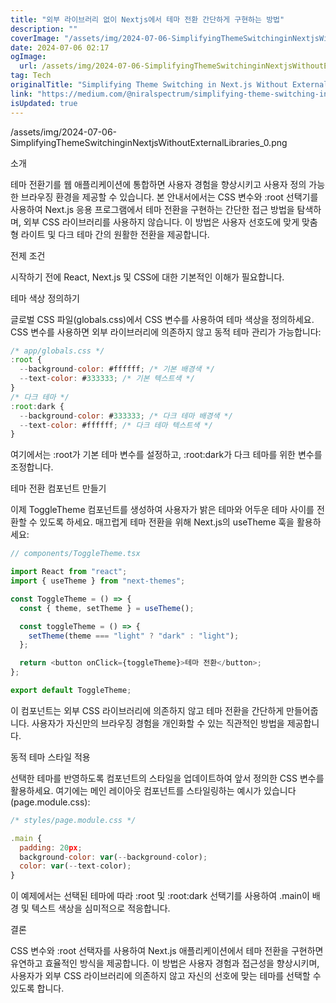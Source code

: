 ```yaml
---
title: "외부 라이브러리 없이 Nextjs에서 테마 전환 간단하게 구현하는 방법"
description: ""
coverImage: "/assets/img/2024-07-06-SimplifyingThemeSwitchinginNextjsWithoutExternalLibraries_0.png"
date: 2024-07-06 02:17
ogImage: 
  url: /assets/img/2024-07-06-SimplifyingThemeSwitchinginNextjsWithoutExternalLibraries_0.png
tag: Tech
originalTitle: "Simplifying Theme Switching in Next.js Without External Libraries"
link: "https://medium.com/@niralspectrum/simplifying-theme-switching-in-next-js-without-external-libraries-c889c4b76573"
isUpdated: true
---
```




/assets/img/2024-07-06-SimplifyingThemeSwitchinginNextjsWithoutExternalLibraries_0.png

소개

테마 전환기를 웹 애플리케이션에 통합하면 사용자 경험을 향상시키고 사용자 정의 가능한 브라우징 환경을 제공할 수 있습니다. 본 안내서에서는 CSS 변수와 :root 선택기를 사용하여 Next.js 응용 프로그램에서 테마 전환을 구현하는 간단한 접근 방법을 탐색하며, 외부 CSS 라이브러리를 사용하지 않습니다. 이 방법은 사용자 선호도에 맞게 맞춤형 라이트 및 다크 테마 간의 원활한 전환을 제공합니다.

전제 조건

<div class="content-ad"></div>

시작하기 전에 React, Next.js 및 CSS에 대한 기본적인 이해가 필요합니다.

테마 색상 정의하기

글로벌 CSS 파일(globals.css)에서 CSS 변수를 사용하여 테마 색상을 정의하세요. CSS 변수를 사용하면 외부 라이브러리에 의존하지 않고 동적 테마 관리가 가능합니다:

```js
/* app/globals.css */
:root {
  --background-color: #ffffff; /* 기본 배경색 */
  --text-color: #333333; /* 기본 텍스트색 */
}
/* 다크 테마 */
:root:dark {
  --background-color: #333333; /* 다크 테마 배경색 */
  --text-color: #ffffff; /* 다크 테마 텍스트색 */
}
```

<div class="content-ad"></div>

여기에서는 :root가 기본 테마 변수를 설정하고, :root:dark가 다크 테마를 위한 변수를 조정합니다.

테마 전환 컴포넌트 만들기

이제 ToggleTheme 컴포넌트를 생성하여 사용자가 밝은 테마와 어두운 테마 사이를 전환할 수 있도록 하세요. 매끄럽게 테마 전환을 위해 Next.js의 useTheme 훅을 활용하세요:

```js
// components/ToggleTheme.tsx

import React from "react";
import { useTheme } from "next-themes";

const ToggleTheme = () => {
  const { theme, setTheme } = useTheme();

  const toggleTheme = () => {
    setTheme(theme === "light" ? "dark" : "light");
  };

  return <button onClick={toggleTheme}>테마 전환</button>;
};

export default ToggleTheme;
```

<div class="content-ad"></div>

이 컴포넌트는 외부 CSS 라이브러리에 의존하지 않고 테마 전환을 간단하게 만들어줍니다. 사용자가 자신만의 브라우징 경험을 개인화할 수 있는 직관적인 방법을 제공합니다.

동적 테마 스타일 적용

선택한 테마를 반영하도록 컴포넌트의 스타일을 업데이트하여 앞서 정의한 CSS 변수를 활용하세요. 여기에는 메인 레이아웃 컴포넌트를 스타일링하는 예시가 있습니다 (page.module.css):

```js
/* styles/page.module.css */

.main {
  padding: 20px;
  background-color: var(--background-color);
  color: var(--text-color);
}
```

<div class="content-ad"></div>

이 예제에서는 선택된 테마에 따라 :root 및 :root:dark 선택기를 사용하여 .main이 배경 및 텍스트 색상을 심미적으로 적응합니다.

결론

CSS 변수와 :root 선택자를 사용하여 Next.js 애플리케이션에서 테마 전환을 구현하면 유연하고 효율적인 방식을 제공합니다. 이 방법은 사용자 경험과 접근성을 향상시키며, 사용자가 외부 CSS 라이브러리에 의존하지 않고 자신의 선호에 맞는 테마를 선택할 수 있도록 합니다.
